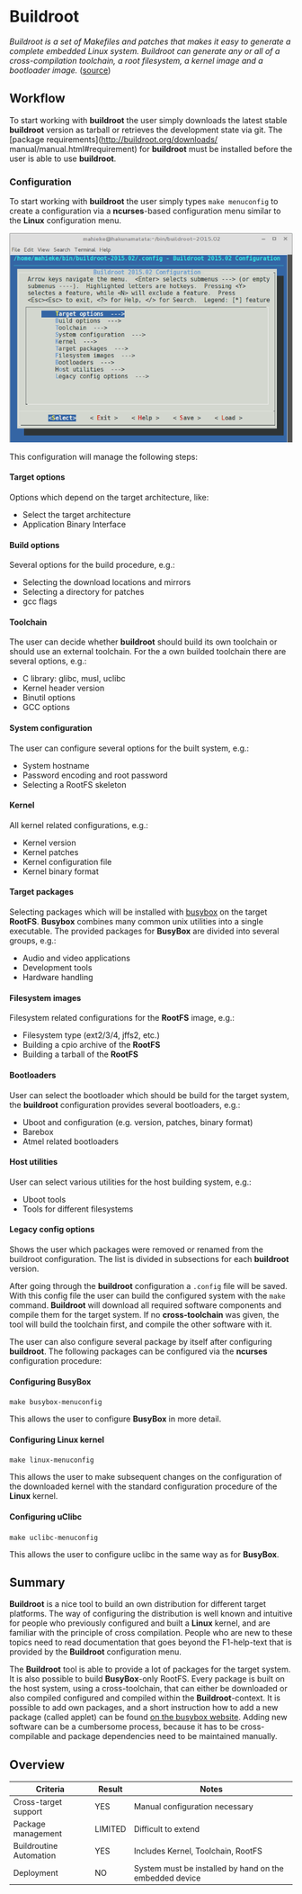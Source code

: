 # Buildroot
*Buildroot is a set of Makefiles and patches that makes it easy to generate a
complete embedded Linux system. Buildroot can generate any or all of a
cross-compilation toolchain, a root filesystem, a kernel image and a bootloader
image.* ([source](http://buildroot.uclibc.org/about.html))

## Workflow
To start working with **buildroot** the user simply downloads the latest
stable **buildroot** version as tarball or retrieves the development state via
git. The [package requirements](http://buildroot.org/downloads/
manual/manual.html#requirement) for **buildroot** must be installed before the user
is able to use **buildroot**.


### Configuration
To start working with **buildroot** the user simply types `make menuconfig` to
create a configuration via a **ncurses**-based configuration menu similar to the
**Linux** configuration menu.

![**Buildroot** configuration via **ncurses**](background/evaluation/comparison/img/buildroot_configuration.png)

This configuration will manage the following steps:

#### Target options
Options which depend on the target architecture, like:

* Select the target architecture
* Application Binary Interface


#### Build options
Several options for the build procedure, e.g.:

* Selecting the download locations and mirrors
* Selecting a directory for patches
* gcc flags


#### Toolchain
The user can decide whether **buildroot** should build its own toolchain or 
should use an external toolchain. For the a own builded toolchain there are
several options, e.g.:

* C library: glibc, musl, uclibc
* Kernel header version
* Binutil options
* GCC options


#### System configuration
The user can configure several options for the built system, e.g.:

* System hostname
* Password encoding and root password
* Selecting a RootFS skeleton


#### Kernel
All kernel related configurations, e.g.:

* Kernel version
* Kernel patches
* Kernel configuration file
* Kernel binary format


#### Target packages
Selecting packages which will be installed with 
[busybox](http://www.busybox.net/) on the target **RootFS**. **Busybox** combines
many common unix utilities into a single executable. The provided packages for 
**BusyBox** are divided into several groups, e.g.:

* Audio and video applications
* Development tools
* Hardware handling


#### Filesystem images
Filesystem related configurations for the **RootFS** image, e.g.:

* Filesystem type (ext2/3/4, jffs2, etc.)
* Building a cpio archive of the **RootFS**
* Building a tarball of the **RootFS**


#### Bootloaders
User can select the bootloader which should be build for the target system,
the **buildroot** configuration provides several bootloaders, e.g.:

* Uboot and configuration (e.g. version, patches, binary format)
* Barebox
* Atmel related bootloaders


#### Host utilities
User can select various utilities for the host building system, e.g.:

* Uboot tools
* Tools for different filesystems


#### Legacy config options
Shows the user which packages were removed or renamed from the buildroot
configuration. The list is divided in subsections for each **buildroot**
version.


After going through the **buildroot** configuration a `.config` file will be
saved. With this config file the user can build the configured system with the
`make` command. **Buildroot** will download all required software components and
compile them for the target system. If no **cross-toolchain** was given, the tool 
will build the toolchain first, and compile the other software with it.

The user can also configure several package by itself after configuring
**buildroot**. The following packages can be configured via the **ncurses**
configuration procedure:

#### Configuring BusyBox

`make busybox-menuconfig`

This allows the user to configure **BusyBox** in more detail.

#### Configuring Linux kernel

`make linux-menuconfig`

This allows the user to make subsequent changes on the configuration of the 
downloaded kernel with the standard configuration procedure of the **Linux**
kernel.

#### Configuring uClibc

`make uclibc-menuconfig`

This allows the user to configure uclibc in the same way as for **BusyBox**.
    

## Summary
**Buildroot** is a nice tool to build an own distribution for different target
platforms. The way of configuring the distribution is well known and intuitive
for people who previously configured and built a **Linux** kernel, and are
familiar with the principle of cross compilation. People who are new to these
topics need to read documentation that goes beyond the F1-help-text that is
provided by the **Buildroot** configuration menu.

The **Buildroot** tool is able to provide a lot of packages for the target
system. It is also possible to build **BusyBox**-only RootFS. Every package is
built on the host system, using a cross-toolchain, that can either be
downloaded or also compiled configured and compiled within the
**Buildroot**-context. It is possible to add own packages, and a short instruction
how to add a new package (called applet) can be found [on the busybox
website](http://www.busybox.net/FAQ.html#adding). Adding new software can be a
cumbersome process, because it has to be cross-compilable and package
dependencies need to be maintained manually.

## Overview
Criteria | Result | Notes
--- | --- | ---
Cross-target support | YES | Manual configuration necessary
Package management | LIMITED | Difficult to extend
Buildroutine Automation | YES | Includes Kernel, Toolchain, RootFS
Deployment | NO | System must be installed by hand on the embedded device
